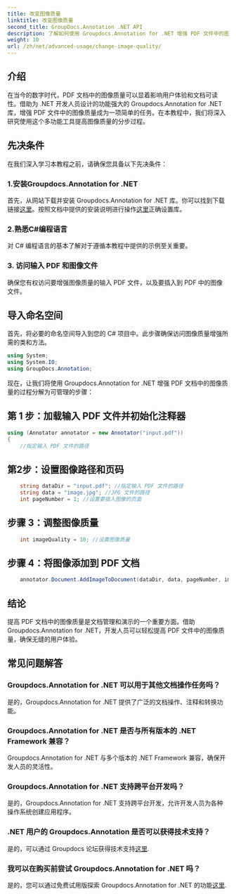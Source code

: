 ```yaml
---
title: 改变图像质量
linktitle: 改变图像质量
second_title: GroupDocs.Annotation .NET API
description: 了解如何使用 Groupdocs.Annotation for .NET 增强 PDF 文件中的图像质量。请遵循我们的分步指南。
weight: 10
url: /zh/net/advanced-usage/change-image-quality/
---
```

## 介绍
在当今的数字时代，PDF 文档中的图像质量可以显着影响用户体验和文档可读性。借助为 .NET 开发人员设计的功能强大的 Groupdocs.Annotation for .NET 库，增强 PDF 文件中的图像质量成为一项简单的任务。在本教程中，我们将深入研究使用这个多功能工具提高图像质量的分步过程。
## 先决条件
在我们深入学习本教程之前，请确保您具备以下先决条件：
### 1.安装Groupdocs.Annotation for .NET
首先，从网站下载并安装 Groupdocs.Annotation for .NET 库。你可以找到下载链接[这里](https://releases.groupdocs.com/annotation/net/)。按照文档中提供的安装说明进行操作[这里](https://tutorials.groupdocs.com/annotation/net/)正确设置库。
### 2.熟悉C#编程语言
对 C# 编程语言的基本了解对于遵循本教程中提供的示例至关重要。
### 3. 访问输入 PDF 和图像文件
确保您有权访问要增强图像质量的输入 PDF 文件，以及要插入到 PDF 中的图像文件。

## 导入命名空间
首先，将必要的命名空间导入到您的 C# 项目中。此步骤确保访问图像质量增强所需的类和方法。

```csharp
using System;
using System.IO;
using GroupDocs.Annotation;
```

现在，让我们将使用 Groupdocs.Annotation for .NET 增强 PDF 文档中的图像质量的过程分解为可管理的步骤：
## 第 1 步：加载输入 PDF 文件并初始化注释器
```csharp
using (Annotator annotator = new Annotator("input.pdf"))
{
    //指定输入 PDF 文件的路径
```
## 第2步：设置图像路径和页码
```csharp
    string dataDir = "input.pdf"; //指定输入 PDF 文件的路径
    string data = "image.jpg"; //JPG 文件的路径
    int pageNumber = 1; //设置要插入图像的页面
```
## 步骤 3：调整图像质量
```csharp
    int imageQuality = 10; //设置图像质量
```
## 步骤 4：将图像添加到 PDF 文档
```csharp
    annotator.Document.AddImageToDocument(dataDir, data, pageNumber, imageQuality);
```

## 结论
提高 PDF 文档中的图像质量是文档管理和演示的一个重要方面。借助 Groupdocs.Annotation for .NET，开发人员可以轻松提高 PDF 文件中的图像质量，确保无缝的用户体验。
## 常见问题解答
### Groupdocs.Annotation for .NET 可以用于其他文档操作任务吗？
是的，Groupdocs.Annotation for .NET 提供了广泛的文档操作、注释和转换功能。
### Groupdocs.Annotation for .NET 是否与所有版本的 .NET Framework 兼容？
Groupdocs.Annotation for .NET 与多个版本的 .NET Framework 兼容，确保开发人员的灵活性。
### Groupdocs.Annotation for .NET 支持跨平台开发吗？
是的，Groupdocs.Annotation for .NET 支持跨平台开发，允许开发人员为各种操作系统创建应用程序。
### .NET 用户的 Groupdocs.Annotation 是否可以获得技术支持？
是的，可以通过 Groupdocs 论坛获得技术支持[这里](https://forum.groupdocs.com/c/annotation/10).
### 我可以在购买前尝试 Groupdocs.Annotation for .NET 吗？
是的，您可以通过免费试用版探索 Groupdocs.Annotation for .NET 的功能[这里](https://releases.groupdocs.com/).